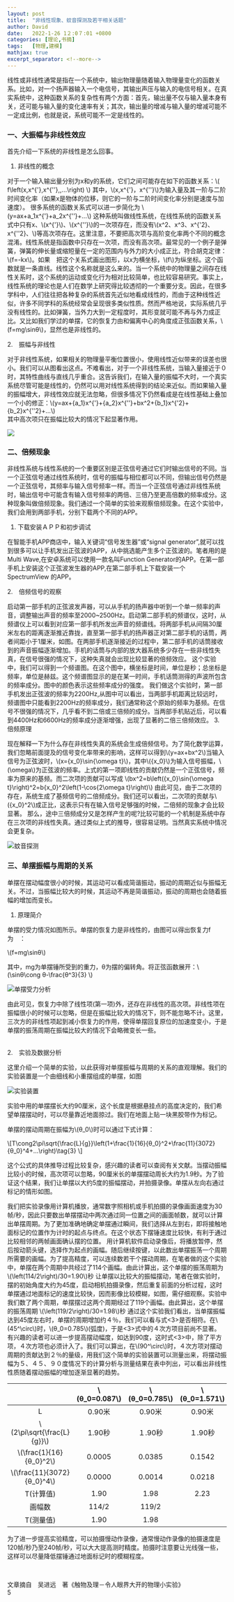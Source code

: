 ```yaml
---
layout: post
title:  "非线性现象、蚊音探测及若干相关话题"
author: David
date:   2022-1-26 1２:0７:01 +0800
categories: [理论,书摘] 
tags:	[物理,建模]
mathjax: true
excerpt_separator: <!--more-->
---
```



线性或非线性通常是指在一个系统中，输出物理量随着输入物理量变化的函数关系。比如，对一个扬声器输入一个电信号，其输出声压与输入的电信号相关。在真实系统中，这种函数关系的复杂性有两个方面：<!--more-->首先，输出量不仅与输入量本身有关，还可能与输入量的变化速率有关；其次，输出量的增减与输入量的增减可能不一定成比例，也就是说，系统可能不一定是线性的。

### 一、大振幅与非线性效应
首先介绍一下系统的非线性是怎么回事。
1. 非线性的概念

对于一个输入输出量分别为x和y的系统，它们之间可能存在如下的函数关系：\\( f\left(x,x^{\'},x^{\'\'},\,…\right) \\)   其中，\\(x,x^{\'}，x^{\'\'}\\)为输入量及其一阶与二阶时间变化率（如果x是物体的位移，则它的一阶与二阶时间变化率分别是速度与加速度）。
很多系统的函数关系式可以进一步简化为 \\(y=ax+a_1x^{\'}+a_2x^{\'\'}+...\\)
这种系统叫做线性系统，在线性系统的函数关系式中只有x、\\(x^{\'}\\)、\\(x^{\'\'}\\)的一次项存在，而没有\\(x^2、x^3、x^{\'2}、x^{\'\'2}、\\)等高次项存在。这里注意，不要把高次项与高阶变化率两个不同的概念混淆。线性系统是指函数中只存在一次项，而没有高次项。最常见的一个例子是弹簧，弹簧的伸长量或缩短量在一定的范围内与外力的大小成正比，符合胡克定律：\\(f=-kx\\)。如果　把这个关系式画出图形，以x为横坐标，\\(f\\)为纵坐标。这个函数就是一条直线。线性这个名称就是这么来的。当一个系统中的物理量之间存在线性关系时，这个系统的运动或变化行为相对比较简单，也比较容易研究。事实上，线性系统的理论也是人们在数学上研究得比较透彻的一个重要分支。因此，在很多学科中，人们往往把各种复杂的系统首先近似地看成线性的，而由于这种线性近似，许多不同学科的系统经常会呈现很多类似性质。然而严格地说，实际系统几乎没有线性的。比如弹簧，当外力大到一定程度时，其形变就可能不再与外力成正比。又比如我们学过的单摆，它的恢复力由和偏离中心的角度成正弦函数关系，\\(f=mg\sinθ\\)，显然也是非线性的。



2.　振幅与非线性	

对于非线性系统，如果相关的物理量平衡位置很小，使用线性近似带来的误差也很小。我们可以从图看出这点。不难看出，对于一个非线性系统，当输入量接近于０时，其特性曲线与直线几乎重合。这告诉我们，在输入量的振幅不大时，一个真实系统尽管可能是线性的，仍然可以用对线性系统得到的结论来近似。而如果输入量的振幅增大，非线性效应就无法忽略，但很多情况下仍然看成是在线性基础上叠加一个小的修正：\\(y=ax+{a_1}x^{\'}+{a_2}x^{\'\'}+bx^2+{b_1}x^{\'2}+{b_2}x^{\'\'2}+...\\)	  
	其中高次项只在振幅比较大的情况下起显著作用。


![](https://images-1303887003.cos.ap-beijing.myqcloud.com/images/nolinear.png)


### 二、倍频现象
非线性系统与线性系统的一个重要区别是正弦信号通过它们时输出信号的不同。当一个正弦信号通过线性系统时，信号的振幅与相位都可以不同，但输出信号仍然是一个正弦信号，其频率与输入信号频率一样。而当一个正弦信号通过非线性系统时，输出信号中可能含有输入信号频率的两倍、三倍乃至更高倍数的频率成分。这种现象叫做倍频现象。我们通过一个简单的实验来观察倍频现象。在这个实验中，我们会用到两部手机，分别下载两个不同的APP。
1. 下载安装ＡＰＰ和初步调试

在智能手机APP商店中，输入关键词“信号发生器”或“signal generator”,就可以找到很多可以让手机发出正弦波的APP，从中挑选能产生多个正弦波的。笔者用的是Multi Wave,在安卓系统可以使用一款名叫Function Generator的APP。在第一部手机上安装这个正弦波发生器的APP,在第二部手机上下载安装一个SpectrumView 的APP。

2.　倍频信号的观察	

启动第一部手机的正弦波发声器，可以从手机的扬声器中听到一个单一频率的声音，调整输出声音的频率至2000~2500Hz。启动第二部手机的频谱仪，这时，从频谱仪上可以看到对应第一部手机所发出声音的频谱线。将两部手机从间隔30厘米左右的距离逐渐推近靠拢，直至第一部手机的扬声器正对第二部手机的话筒，两者间距小于1厘米，如图。在两部手机逐渐接近的过程中，第二部手机的话筒接收到的声音振幅逐渐增加。手机的话筒与内部的放大器系统多少存在一些非线性失真，在信号很强的情况下，这种失真就会出现比较显著的倍频效应。
这个实验中，我们可以得到一个频谱图。在这个图中，横坐标是时间，单位是秒；总坐标是频率，单位是赫兹。这个频谱图显示的是在某一时间，手机话筒测得的声波所包含的频率成分。图中的颜色表示这些频率成分的强度。
我们做这个实验时，第一部手机发出正弦波的频率为2200Hz,从图中可以看出，当两部手机距离比较远时，频谱图中只能看到2200Hz的频率成分，我们通常称这个原始的频率为基频。在信号不很强的情况下，几乎看不到二倍或三倍频的成分。当两部手机贴近后，可以看到4400Hz和6600Hz的频率成分逐渐增强，出现了显著的二倍三倍频效应。
3.　倍频原理	

现在解释一下为什么存在非线性失真的系统会生成倍频信号。为了简化数学运算，我们忽略前面提及的信号变化率带来的影响，这样可以得到\\(y=ax+bx^2\\)当输入信号为正弦波时，\\(x={x_0}\sin{\omega t}\\)，其中\\({x_0}\\)为输入信号振幅，\\(\omega\\)为正弦波的频率。上式的第一项即线性的贡献仍然是一个正弦信号，频率为原来的基频。而二次项的贡献可以写成
\\(bx^2=b\left({x_0}\sin{\omega t}\right)^2=b{x_0}^2\left(1-\cos{2\omega t}\right)\\)
由此可见，由于二次项的存在，系统生成了基频信号的二倍频成分。我们还可以看出，二次项的贡献与\\({x_0}^2\\)成正比，这表示只有在输入信号足够强的时候，二倍频的现象才会比较显著。
那么，途中三倍频成分又是怎样产生的呢?比较可能的一个机制是系统中存在三次项的非线性失真。通过类似上式的推导，很容易证明。当然真实系统中情况会更复杂。<br>

![蚊音探测](http://tvax3.sinaimg.cn/thumbnail/006r440bgy1gz5womspbej32gw2gwndm.jpg)

### 三、单摆振幅与周期的关系
单摆在摆动幅度很小的时候，其运动可以看成简谐振动，振动的周期近似与振幅无关。不过，当振幅比较大的时候，其运动不再是简谐振动，振动的周期也会随着振幅的增加而变长。<br>
1. 原理简介

单摆的受力情况如图所示。单摆的恢复力是非线性的，由图可以得出恢复力f为　：

\\(f=mg\sinθ\\)

其中，mg为单摆锤所受到的重力，θ为摆的偏转角。将正弦函数展开：\\(\sinθ\cong θ-\frac{θ^3}{3} \\)

![单摆受力分析](https://wkrtcs.bdimg.com/rtcs/image?w=139&md5sum=e4cc87e6d5d9dbde6b426bea24d14042&sign=62ed01bda0&rtcs_flag=1&rtcs_ver=3.1&l=webapp&bucketNum=16&ipr=%7B%22t%22:%22img%22,%22w%22:%22139%22,%22h%22:%22247%22,%22dataType%22:%22gif%22,%22c%22:%22word/media/image33.png%22%7D "单摆受力分析")

由此可见，恢复力中除了线性项(第一项)外，还存在非线性的高次项。非线性项在振幅很小的时候可以忽略，但是在振幅比较大的情况下，则不能忽略不计。这里，三次方的非线性项起到减小恢复力的作用，使得单摆回复原位的加速度变小，于是单摆的振荡周期在振幅比较大的情况下会略微变长一些。<br>

<br>
2.　实验及数据分析

这里介绍一个简单的实验，以此获得对单摆振幅与周期的关系的直观理解。我们的实验装置是一个由细线和小重摆组成的单摆，如图<br>


![实验装置](https://tse1-mm.cn.bing.net/th/id/R-C.d4c425ef9e49141f394afd079e5fbf72?rik=9EF1rotly4o74Q&riu=http%3a%2f%2fwww.enjoyphysics.cn%2ftiku_images%2f8001-8500%2f8116.png&ehk=qtFr9s9l%2fj46YhExNIpCPm%2fWemQ0M0%2bEIjqfqvFrvDc%3d&risl=&pid=ImgRaw&r=0) 

实验中用的单摆摆长大约90厘米，这个长度是根据悬挂点的高度决定的，我们希望单摆摆动时，可以尽量靠近地面掠过。我们在地面上贴一块黑胶带作为标记。

单摆的摆动周期在振幅为\\(θ_0\\)时可以通过下式计算：

\\[T\cong2\pi\sqrt{\frac{L}{g}}\left(1+\frac{1}{16}{θ_0}^2+\frac{11}{3072}{θ_0}^4+…\right)\tag{3} \\]

这个公式的具体推导过程比较复杂，感兴趣的读者可以查阅有关文献。当摆动振幅比较小的时候，高次项可以忽略，90厘米长的单摆摆动周长大约为1.9秒。为了验证这个结果，我们让单摆以大约5度的振幅摆动，并拍摄录像。单摆从左向右通过标记的情形如图。

我们把实验录像用计算机播放，通常数字照相机或手机拍摄的录像画面速度为30帧/秒，因此只要数出单摆摆动中两次通过同一位置之间的画面帧数，就可以计算出单摆周期。为了更加准确地确定单摆通过瞬间，我们选择从左到右，即将接触地面标记的位置作为计时的起点与终点。在这个状态下摆锤速度比较快，有利于通过比较相邻的两帧画面确认摆的位置。
用计算机软件启动录像后，将播放暂停，然后按动箭头键，选择作为起点的画幅。随后继续按键，以此数出单摆振荡一个周期所需要的画幅。为了提高精度，可以连续数若干个摆动周期，在笔者做的这个实验中，单摆在两个周期中共经过了114个画幅。由此计算出，这个单摆的振荡周期为
\\(\left(114/2\right)/30=1.90\\)秒
让单摆以比较大的振幅摆动，笔者在做实验时，摆的初始角度大约为45度，启动相机拍摄录像，然后重复前面的分析过程，这时单摆通过地面标记的速度比较快，因而影像比较模糊，如图，需仔细观察。实验中我们数了两个周期，单摆摆过这两个周期经过了119个画幅。由此算出，这个单摆的振荡周期
\\(\left(119/2\right)/30=1.98\\)秒
通过这个实验我们看出，当单摆振幅达到45度左右时，单摆的周期增加约４％，我们可以看与式<3>是否相符。在\\(45^\circ\\)时，\\(θ_0=0.785\\)(弧度)，于是<3>式中的４次方项目前尚不显著。
有兴趣的读者可以进一步提高摆动幅度，如达到90度，这时式<3>中，除了平方项，４次方项也必须计入了。我们可以算出，在\\(90^\circ\\)时，４次方项对摆动周期的贡献达到２％的量级，用我们这个简单的实验装置可以测量出来，将摆动振幅为５、４５、９０度情况下的计算分析与测量结果在表中列出，可以看出非线性性质随着摆动振幅的增加逐渐显著的趋势。



|       | \\(θ_0=0.087\\) | \\(θ_0=0.785\\) | \\(θ_0=1.571\\) |
| :---: | :---------: | :---------: |:-----:  | 
|	L	|	0.90米	|	0.90米	|	0.90米	|
|	\\(2\pi\sqrt{\frac{L}{g}}\\)	|	1.90秒	|	１.90秒	|	１.90秒	|
|	\\(\frac{1}{16}{θ_0}^2\\)	|	0.0005	|	0.0385	|	0.1542	|
|	\\(\frac{11}{3072}{θ_0}^4\\)	|	0.0000	|	0.0014	|	0.0218	|
|	T(计算值)	|	1.90　|	1.98	|	2.23	|
|	画幅数	|	114/2	|	119/2	|		|
|	T(测量值)	|	1.90	|	1.98	|		|

为了进一步提高实验精度，可以拍摄慢动作录像，通常慢动作录像的拍摄速度是120帧/秒乃至240帧/秒，可以大大提高测时精度。拍摄时注意要让光线强一些，这样可以尽量降低摆锤通过地面标记时的模糊程度。




<br>

文章摘自　吴进远　著《触物及理－令人眼界大开的物理小实验》　<br>5